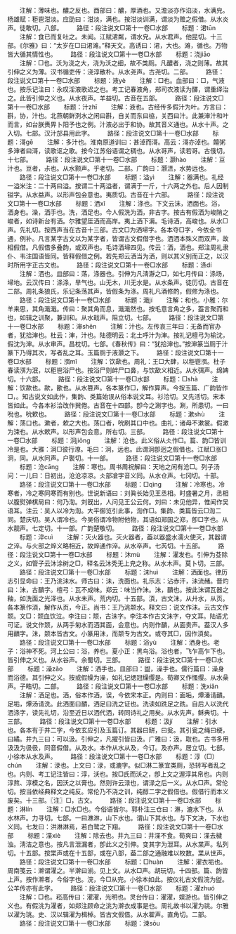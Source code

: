 <!-- { "loadSidebar": true } -->
　　注解：薄味也。醲之反也。酉部曰：醲，厚酒也。又澹淡亦作淊淡，水满皃。杨雄赋：秬鬯泔淡。应劭曰：泔淡，满也。按泔淡训满，谓淡为赡之假借。从水炎声。徒敢切。八部。
　　路径：段注说文□第十一卷□水部
　　标题：涒tūn
　　注解：食已而复吐之。未闻。江赋涒粼，谓水皃。从水君声。他昆切。十三部。《尔雅》曰：“太岁在□曰涒滩。”释天文。高诱曰：涒，大也。滩，循也。万物皆大循其情性也。
　　路径：段注说文□第十一卷□水部
　　标题：浇jiāo
　　注解：□也。沃为浇之大，浇为沃之细，故不类厕。凡醲者，浇之则薄。故其引伸之义为薄。汉书循吏传：浇淳散朴。从水尧声。古尧切。二部。
　　路径：段注说文□第十一卷□水部
　　标题：液yè
　　注解：□也。血部曰：□，气液也。按乐记注曰：永叹淫液歌迟之也。考工记春液角，郑司农液读为醳，谓重绎治之。此皆引伸之义也。从水夜声。羊益切。古音在五部。
　　路径：段注说文□第十一卷□水部
　　标题：汁zhī
　　注解：液也。古经传多假汁为叶。方言曰：斟，协，汁也。北燕朝鲜洌水之闲曰斟，自关而东曰栛，关西曰汁。此兼渖汁和叶而言，如台朕赉畀卜阳予也之例。汁液必出于和协。故其音义通也。从水十声。之入切。七部。汉汁邡县用此字。
　　路径：段注说文□第十一卷□水部
　　标题：滒ɡē
　　注解：多汁也。淮南原道训曰：甚淖而滒。高云：滒亦淖也。饘粥多渖者曰滒，读歌讴之歌。按今江苏俗语谓之稠也。从水哥声，读若哥。古俄切。十七部。
　　路径：段注说文□第十一卷□水部
　　标题：灏hào
　　注解：豆汁也。豆者，尗也。从水颢声。乎老切。二部。广韵曰：灏溔，水势远也。
　　路径：段注说文□第十一卷□水部
　　标题：溢yì
　　注解：器满也。礼经一溢米注：二十两曰溢。按谓二十两溢者，谓满于一斤，十六两之外也。后人因制镒字。从水益声。以形声包会意也。夷质切。古音在十六部。
　　路径：段注说文□第十一卷□水部
　　标题：洒xǐ
　　注解：涤也。下文云沬，洒面也。浴，洒身也。澡，洒手也。洗，洒足也。今人假洗为洒，非古字。按古有假洒为峻陗之峻者，如诗新台有洒。尔雅望厓洒而高岸。夷上洒下漘。毛诗洒，高峻也。从水□声。先礼切。按西声当在古音十三部。古文□为洒埽字。各本夺□字，今依全书通，例补。凡言某字古文以为某字者，皆谓古文假借字也。洒洒本殊义而双声，故相假借。凡假借多叠韵，或双声也。毛诗洒埽四见。传云：洒，洒也。郑注周礼隶仆、韦注国语皆同。皆释假借之例。若先郑云洒当为洒，则以其义别而正之，以汉时所用字正古文也。
　　路径：段注说文□第十一卷□水部
　　标题：涤dí
　　注解：洒也。皿部曰：荡，涤器也。引伸为凡淸瀞之□，如七月传曰：涤场，埽地。云汉传曰：涤涤，旱气也。山无木，川无水是。从水条声。徒历切。古音在二部。周礼条狼氏，乐记条荡其声，皆假条为涤。周礼凡酒修酌，假修为涤也。
　　路径：段注说文□第十一卷□水部
　　标题：濈jí
　　注解：和也。小雅：尔羊来思，其角濈濈。传曰：聚其角而息，濈濈然也。按毛意言角之多，葢言聚而和也，如辑之训聚，兼训和。从水戢声。阻立切。七部。
　　路径：段注说文□第十一卷□水部
　　标题：渖shěn
　　注解：汁也。左传哀三年曰：无备而官办者，犹拾渖也。杜云：渖，汁也。陆德明云：北土呼汁为渖。按礼记檀弓为榆沈，假沈为渖。从水审声。昌枕切。七部。《春秋传》曰：“犹拾渖也。”按渖篆当厕于汁篆下乃得其次，写者乱之耳。玉篇厕于液灏之下。
　　路径：段注说文□第十一卷□水部
　　标题：渳mǐ
　　注解：饮歃也。周礼：王□大肆，以秬鬯渳。杜子春读渳为泯，以秬鬯浴尸也。按浴尸则衅尸口鼻，与饮歃义相近。从水弭声。绵婢切。十六部。
　　路径：段注说文□第十一卷□水部
　　标题：□shà
　　注解：饮歃也。歃，歠也。从水篡声。各本篆作□，解作算声。今按玉篇、广韵皆作□，。知古说文如此作，集韵、类篇始误从俗本说文耳。衫洽切。又先活切。宋本皆如此。今各本衫洽改作巽倦。古音在十四部。卽今之涮字也。涮，所患切。一曰吮也。吮欶也。
　　路径：段注说文□第十一卷□水部
　　标题：漱shù
　　注解：荡口也。漱者，欶之大也。荡口者，吮刷其口中也。曲礼：诸母不漱裳。假漱为涑也。从水欶声。以形声包会意。所右切。三部。
　　路径：段注说文□第十一卷□水部
　　标题：泂jiǒnɡ
　　注解：沧也。此义俗从仌作□。篇、韵□皆训冷是也。大雅：泂□彼行潦。毛曰：泂，远也。此谓泂卽迥之假借也。江赋□涨□泂，同。从水冋声。户褧切。十一部。
　　路径：段注说文□第十一卷□水部
　　标题：沧cānɡ
　　注解：寒也。周书周祝解曰：天地之闲有沧□。列子汤问：一儿曰：日初出，沧沧凉凉。仌部凔字音义同。从水仓声。七冈切。十部。
　　路径：段注说文□第十一卷□水部
　　标题：□qìnɡ
　　注解：冷寒也。冷寒者，冷之寒同寒而有别也。世说新语曰：刘眞长始见王丞相。时盛暑之月，丞相以腹熨弹棋局曰：何乃渹。刘旣出，人问见王公云何。刘曰：未见他异，惟闻作吴语耳。注云：吴人以冷为渹。大平御览引此事，渹作□。集韵、类篇皆云□渹二同。楚庆切。吴人谓冷也。今吴俗谓冷物附他物，其语如郑国之郑，卽□字也。从水靓声。七定切。十一部。广韵楚敬切。
　　路径：段注说文□第十一卷□水部
　　标题：淬cuì
　　注解：灭火器也。灭火器者，葢以器盛水濡火使灭，其器谓之淬。与火部之焠义略相近，故焠通作淬。从水卒声。七芮切。十五部。
　　路径：段注说文□第十一卷□水部
　　标题：沐mù
　　注解：濯发也。引伸为芟除之义，如管子云沐涂树之□，释名云沐秃无上皃之称。从水木声。莫卜切。三部。
　　路径：段注说文□第十一卷□水部
　　标题：沬huì
　　注解：洒面也。律历志引显命曰：王乃洮沬水。师古曰：沬，洗面也。礼乐志：沾赤汗，沬流赭。晋灼曰：沬，古靧字。檀弓：瓦不成味。郑云：味当作沬。沬，靧也。按此沬谓瓦器之釉，如洗面之光泽也。从水未声。荒内切。十五部。湏，古文沬，从廾水，从页。各本篆作湏，解作从页，今正。尚书：王乃洮颒水。释文曰：说文作沬。云古文作颒。文□：颒血饮泣。李注曰：颒，古沬字。李注本作古文沬字，夺文耳。陆语尤可证。说文作颒，从两手匊水而洒其面，会意也。内则作靧，从面贵声。葢汉人多用靧字。沬，颒本皆古文。小篆用沬，而颒专为古文。或夺其□，因作湏矣。
　　路径：段注说文□第十一卷□水部
　　标题：浴yù
　　注解：洒身也。老子：浴神不死。河上公曰：浴，养也。夏小正：黑鸟浴。浴也者，飞乍高乍下也。皆引伸之义也。从水谷声。余蜀切。三部。
　　路径：段注说文□第十一卷□水部
　　标题：澡zǎo
　　注解：洒手也。皿部曰：盥，澡手也。儒行篇曰：澡身而浴德。其引伸之义。按或假缲为澡，如礼记缌冠缲缨是。荀卿又作慅缨。从水喿声。子晧切。二部。
　　路径：段注说文□第十一卷□水部
　　标题：洗xiǎn
　　注解：洒足也。洒，俗本作洒，误，今依宋本正。内则曰：面垢，燂潘请靧。足垢，燂汤请洗。此洒面曰靧，洒足曰洗之证也。洗读如跣足之跣。自后人以洗代洒涤字，读先礼切，沿至近日以洒代洒，转同诗礼之用矣。从水先声。稣典切。十三部。
　　路径：段注说文□第十一卷□水部
　　标题：汲jí
　　注解：引水也。各本有于井二字，今依玄应引及玉篇订。其器曰缾，曰瓮。其引瓮之绳曰绠，曰繘。井九三曰：可以汲。引伸之，凡擢引皆曰汲。广雅曰：汲，取也。古书多用汲汲为彶彶，同音假借。从及水。本作从水从及，今订。及亦声。居立切。七部。小徐本从水及声。
　　路径：段注说文□第十一卷□水部
　　标题：淳（□）chún
　　注解：渌也。上文曰：渌，或漉字。似□淋二篆宜类厕，恐转写者乱之也。内则、考工记注皆曰：淳，沃也。按□氏而沃之，卽上文之渥淳其帛也。内则淳熬、淳模之名，因沃之以膏也。然则许云渌也，谓渌之后一义。从水□声。常伦切。按当依经典释文之纯反。常伦乃不浇之训，纯醇二字之假借也。假借行而本义废矣。十三部。〖注〗□，古文。
　　路径：段注说文□第十一卷□水部
　　标题：淋lín
　　注解：□水□也。今俗语皆尔。郭朴注三仓曰：淋，漉水下也。从水林声。力寻切。七部。一曰淋淋，山下水也。谓山下其水也。与下文决，下水也义同。七发曰：洪淋淋焉，若白鹭之下翔。
　　路径：段注说文□第十一卷□水部
　　标题：渫xiè
　　注解：除去也。井九三曰：井渫不食。荀爽曰：渫去檅浊。淸洁之意也。按凡言泄漏者，卽此义之引伸。变其字为泄耳。从水枼声。私列切。十五部。按枼声或在十五部，或在八部，葢二部之通融难以枚数。枼从世声。
　　路径：段注说文□第十一卷□水部
　　标题：□huàn
　　注解：濯衣垢也。周南笺云：澣谓濯之。半澣曰湔。见上文。从水□声。胡玩切。十四部。篇、韵皆上声。按作澣者，今俗字也。浣，今□从完。小徐本如此。按仪礼古文假浣为盥。公羊传亦有此字。
　　路径：段注说文□第十一卷□水部
　　标题：濯zhuó
　　注解：□也。崧高传曰：濯濯，光明也。灵台传曰：濯濯，娱游也。皆引伸之义也。有假洮为濯者，如郑注顾命之洮为澣衣成事是也。周礼故书以濯为祧。尔雅以濯为珧。史、汉以辑濯为楫棹。皆古文假借。从水翟声。直角切。二部。
　　路径：段注说文□第十一卷□水部
　　标题：涑sōu
